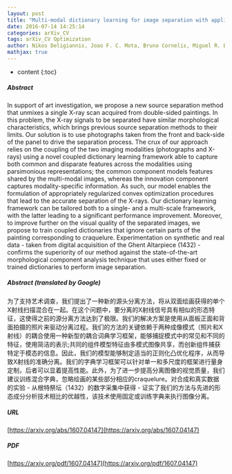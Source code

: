 ```yaml
---
layout: post
title: "Multi-modal dictionary learning for image separation with application in art investigation"
date: 2016-07-14 14:25:14
categories: arXiv_CV
tags: arXiv_CV Optimization
author: Nikos Deligiannis, Joao F. C. Mota, Bruno Cornelis, Miguel R. D. Rodrigues, Ingrid Daubechies
mathjax: true
---
```


* content
{:toc}

##### Abstract
In support of art investigation, we propose a new source separation method that unmixes a single X-ray scan acquired from double-sided paintings. In this problem, the X-ray signals to be separated have similar morphological characteristics, which brings previous source separation methods to their limits. Our solution is to use photographs taken from the front and back-side of the panel to drive the separation process. The crux of our approach relies on the coupling of the two imaging modalities (photographs and X-rays) using a novel coupled dictionary learning framework able to capture both common and disparate features across the modalities using parsimonious representations; the common component models features shared by the multi-modal images, whereas the innovation component captures modality-specific information. As such, our model enables the formulation of appropriately regularized convex optimization procedures that lead to the accurate separation of the X-rays. Our dictionary learning framework can be tailored both to a single- and a multi-scale framework, with the latter leading to a significant performance improvement. Moreover, to improve further on the visual quality of the separated images, we propose to train coupled dictionaries that ignore certain parts of the painting corresponding to craquelure. Experimentation on synthetic and real data - taken from digital acquisition of the Ghent Altarpiece (1432) - confirms the superiority of our method against the state-of-the-art morphological component analysis technique that uses either fixed or trained dictionaries to perform image separation.

##### Abstract (translated by Google)
为了支持艺术调查，我们提出了一种新的源头分离方法，将从双面绘画获得的单个X射线扫描混合在一起。在这个问题中，要分离的X射线信号具有相似的形态特征，这使得之前的源分离方法达到了极限。我们的解决方案是使用从面板正面和背面拍摄的照片来驱动分离过程。我们的方法的关键依赖于两种成像模式（照片和X射线）的耦合使用一种新型的耦合词典学习框架，能够捕捉模式中的常见和不同的特征，使用简洁的表示;共同的组件模型特征由多模式图像共享，而创新组件捕获特定于模态的信息。因此，我们的模型能够制定适当的正则化凸优化程序，从而导致X射线的准确分离。我们的字典学习框架可以针对单一和多尺度的框架进行量身定制，后者可以显着提高性能。此外，为了进一步提高分离图像的视觉质量，我们建议训练混合字典，忽略绘画的某些部分相应的craquelure。对合成和真实数据的实验 - 从根特祭坛（1432）的数字采集中获得 - 证实了我们的方法与先进的形态成分分析技术相比的优越性，该技术使用固定或训练字典来执行图像分离。

##### URL
[https://arxiv.org/abs/1607.04147](https://arxiv.org/abs/1607.04147)

##### PDF
[https://arxiv.org/pdf/1607.04147](https://arxiv.org/pdf/1607.04147)


